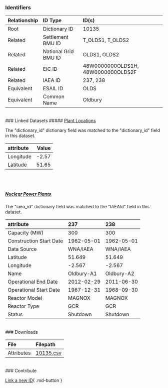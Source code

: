 ### Identifiers

| Relationship   | ID Type              | ID(s)                              |
|:---------------|:---------------------|:-----------------------------------|
| Root           | Dictionary ID        | 10135                              |
| Related        | Settlement BMU ID    | T_OLDS1, T_OLDS2                   |
| Related        | National Grid BMU ID | OLDS1, OLDS2                       |
| Related        | EIC ID               | 48W0000000OLDS1H, 48W0000000OLDS2F |
| Related        | IAEA ID              | 237, 238                           |
| Equivalent     | ESAIL ID             | OLDS                               |
| Equivalent     | Common Name          | Oldbury                            |

<br>
### Linked Datasets
##### <a href="https://osuked.github.io/Power-Station-Dictionary/datasets/plant-locations">Plant Locations</a>



The "dictionary_id" dictionary field was matched to the "dictionary_id" field in this dataset.

| attribute   |   Value |
|:------------|--------:|
| Longitude   |   -2.57 |
| Latitude    |   51.65 |

<br><br>
##### <a href="https://osuked.github.io/Power-Station-Dictionary/datasets/nuclear-power-plants">Nuclear Power Plants</a>



The "iaea_id" dictionary field was matched to the "IAEAId" field in this dataset.

| attribute               | 237        | 238        |
|:------------------------|:-----------|:-----------|
| Capacity (MW)           | 300        | 300        |
| Construction Start Date | 1962-05-01 | 1962-05-01 |
| Data Source             | WNA/IAEA   | WNA/IAEA   |
| Latitude                | 51.649     | 51.649     |
| Longitude               | -2.567     | -2.567     |
| Name                    | Oldbury-A1 | Oldbury-A2 |
| Operational End Date    | 2012-02-29 | 2011-06-30 |
| Operational Start Date  | 1967-12-31 | 1968-09-30 |
| Reactor Model           | MAGNOX     | MAGNOX     |
| Reactor Type            | GCR        | GCR        |
| Status                  | Shutdown   | Shutdown   |


<br>
### Downloads


| File       | Filepath                                                                              |
|:-----------|:--------------------------------------------------------------------------------------|
| Attributes | [10135.csv](https://osuked.github.io/Power-Station-Dictionary/object_attrs/10135.csv) |


<br>
### Contribute

[Link a new ID](https://docs.google.com/forms/d/e/1FAIpQLSc5jRsQ7NgiLLXbwo9PUdwTQyuqbRwThltG56-o6NVSe7E_nw/viewform?usp=pp_url&entry.251912331=10135){ .md-button }